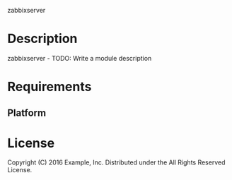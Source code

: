 zabbixserver

Description
===========

zabbixserver - TODO: Write a module description

Requirements
============

Platform
--------

License
=======

Copyright (C) 2016 Example, Inc.
Distributed under the All Rights Reserved License.
